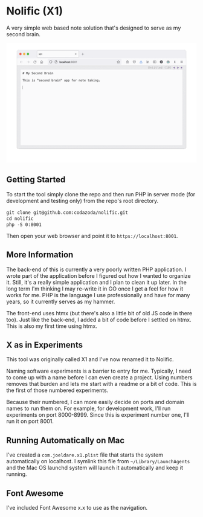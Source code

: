 # Nolific (X1)

A very simple web based note solution that's designed to serve as my second brain.

![X1 Screenshot](media/x1.gif)

## Getting Started

To start the tool simply clone the repo and then run PHP in server mode (for development and testing only) from the repo's root directory.

```
git clone git@github.com:codazoda/nolific.git
cd nolific
php -S 0:8001
```

Then open your web browser and point it to `https://localhost:8001`.

## More Information

The back-end of this is currently a very poorly written PHP application. I wrote part of the application before I figured out how I wanted to organize it. Still, it's a really simple application and I plan to clean it up later. In the long term I'm thinking I may re-write it in GO once I get a feel for how it works for me. PHP is the language I use professionally and have for many years, so it currently serves as my hammer.

The front-end uses htmx (but there's also a little bit of old JS code in there too). Just like the back-end, I added a bit of code before I settled on htmx. This is also my first time using htmx.

## X as in Experiments

This tool was originally called X1 and I've now renamed it to Nolific.

Naming software experiments is a barrier to entry for me. Typically, I need to come up with a name before I can even create a project. Using numbers removes that burden and lets me start with a readme or a bit of code. This is the first of those numbered experiments.

Because their numbered, I can more easily decide on ports and domain names to run them on. For example, for development work, I'll run experiments on port 8000-8999. Since this is experiment number one, I'll run it on port 8001.

## Running Automatically on Mac

I've created a `com.joeldare.x1.plist` file that starts the system automatically on localhost. I symlink this file from `~/Library/LaunchAgents` and the Mac OS launchd system will launch it automatically and keep it running.

## Font Awesome

I've included Font Awesome x.x to use as the navigation.
